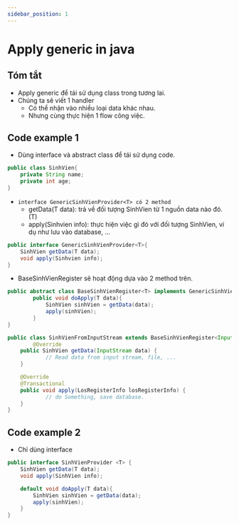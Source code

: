 ```yaml
---
sidebar_position: 1
---
```

# Apply generic in java

## Tóm tắt
- Apply generic để tái sử dụng class trong tương lai.
- Chúng ta sẽ viết 1 handler
  - Có thể nhận vào nhiều loại data khác nhau.
  - Nhưng cùng thực hiện 1 flow công việc.

## Code example 1
- Dùng interface và abstract class để tái sử dụng code.
```java
public class SinhVien{
	private String name;
    private int age;
}
```
- `interface GenericSinhVienProvider<T> có 2 method`
  - getData(T data): trả về đối tượng SinhVien từ 1 nguồn data nào đó. (T)
  - apply(Sinhvien info): thực hiện việc gì đó với đối tượng SinhVien, ví dụ như lưu vào database, ...
```java
public interface GenericSinhVienProvider<T>{
	SinhVien getData(T data);
	void apply(Sinhvien info);
}
```

- BaseSinhVienRegister sẽ hoạt động dựa vào 2 method trên.
```java
public abstract class BaseSinhVienRegister<T> implements GenericSinhVienProvider<T>{
		public void doApply(T data){
            SinhVien sinhVien = getData(data);
			apply(sinhVien);
		}
}
```

```java
public class SinhVienFromInputStream extends BaseSinhVienRegister<InputStream>{
		@Override
    public SinhVien getData(InputStream data) {
			// Read data from input stream, file, ...
    }

    @Override
    @Transactional
    public void apply(LosRegisterInfo losRegisterInfo) {
			// do Something, save database.
    }
}
```

## Code example 2
- Chỉ dùng interface
```java
public interface SinhVienProvider <T> {
    SinhVien getData(T data);
    void apply(SinhVien info);

    default void doApply(T data){
        SinhVien sinhVien = getData(data);
        apply(sinhVien);
    }
}
```